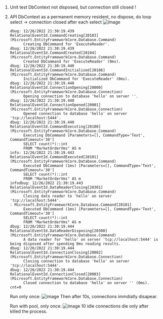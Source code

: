 1. Unit test
   DbContext not disposed, but connection still closed !

1. API 
   DbContext as a permanent memory resident, no dispose, do loop select -> connection closed after each select
   ![image](https://user-images.githubusercontent.com/760399/209582043-b85c3ec3-2e70-40a8-aa19-9948daf34216.png)


    ```
    dbug: 12/26/2022 21:30:19.439 RelationalEventId.CommandCreating[20103] (Microsoft.EntityFrameworkCore.Database.Command)
          Creating DbCommand for 'ExecuteReader'.
    dbug: 12/26/2022 21:30:19.439 RelationalEventId.CommandCreated[20104] (Microsoft.EntityFrameworkCore.Database.Command)
          Created DbCommand for 'ExecuteReader' (0ms).
    dbug: 12/26/2022 21:30:19.440 RelationalEventId.CommandInitialized[20106] (Microsoft.EntityFrameworkCore.Database.Command)
          Initialized DbCommand for 'ExecuteReader' (0ms).
    dbug: 12/26/2022 21:30:19.440 RelationalEventId.ConnectionOpening[20000] (Microsoft.EntityFrameworkCore.Database.Connection)
          Opening connection to database 'hello' on server ''.
    dbug: 12/26/2022 21:30:19.440 RelationalEventId.ConnectionOpened[20001] (Microsoft.EntityFrameworkCore.Database.Connection)
          Opened connection to database 'hello' on server 'tcp://localhost:5444'.
    dbug: 12/26/2022 21:30:19.440 RelationalEventId.CommandExecuting[20100] (Microsoft.EntityFrameworkCore.Database.Command)
          Executing DbCommand [Parameters=[], CommandType='Text', CommandTimeout='30']
          SELECT count(*)::int
          FROM "MarketOrderVms" AS m
    info: 12/26/2022 21:30:19.443 RelationalEventId.CommandExecuted[20101] (Microsoft.EntityFrameworkCore.Database.Command) 
          Executed DbCommand (1ms) [Parameters=[], CommandType='Text', CommandTimeout='30']
          SELECT count(*)::int
          FROM "MarketOrderVms" AS m
    infodbug: 12/26/2022 21:30:19.443 RelationalEventId.DataReaderClosing[20301] (Microsoft.EntityFrameworkCore.Database.Command)
          Closing data reader to 'hello' on server 'tcp://localhost:5444'.
    : Microsoft.EntityFrameworkCore.Database.Command[20101]
          Executed DbCommand (1ms) [Parameters=[], CommandType='Text', CommandTimeout='30']
          SELECT count(*)::int
          FROM "MarketOrderVms" AS m
    dbug: 12/26/2022 21:30:19.444 RelationalEventId.DataReaderDisposing[20300] (Microsoft.EntityFrameworkCore.Database.Command)
          A data reader for 'hello' on server 'tcp://localhost:5444' is being disposed after spending 0ms reading results.
    dbug: 12/26/2022 21:30:19.444 RelationalEventId.ConnectionClosing[20002] (Microsoft.EntityFrameworkCore.Database.Connection)
          Closing connection to database 'hello' on server 'tcp://localhost:5444'.
    dbug: 12/26/2022 21:30:19.444 RelationalEventId.ConnectionClosed[20003] (Microsoft.EntityFrameworkCore.Database.Connection)
          Closed connection to database 'hello' on server '' (0ms).
    cnt=0

    ```
    Run only once:
    ![image](https://user-images.githubusercontent.com/760399/209583694-3c7d5387-6ff5-4489-aa69-ee752a9be690.png)
    Then after 10s, connections immdiatly disapear.
    
    Run with pool, only once:
    ![image](https://user-images.githubusercontent.com/760399/209583836-84db0328-1b86-4a98-b4e8-520464801793.png)
    10 idle connections die only after killed the process.

    
    
    

